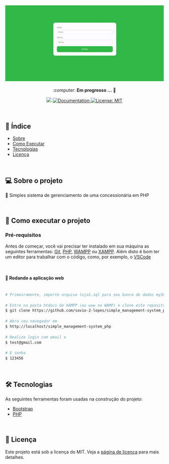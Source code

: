 <h3 align="center">
    <img alt="System" title="System" src="./public/gif.gif" width="600px" />
</h3>

<p align="center"> :computer: <strong>Em progresso ...</strong> 🚧</p>

<p align="center"> 
   <img src="https://img.shields.io/badge/version-0.0.1-yellow.svg" />
  
  <a href="https://github.com/savio-2-lopes">
    <img alt="Documentation" src="https://img.shields.io/badge/documentation-yes-brightgreen.svg" target="_blank" />
  </a>
 
 <a href="https://github.com/savio-2-lopes">
    <img alt="License: MIT" src="https://img.shields.io/badge/License-MIT-blue.svg" target="_blank" />
  </a>
</p>

<br>

## :pushpin: Índice

- [Sobre](#sobre-o-projeto)
- [Como Executar](#executar)
- [Tecnologias](#tecnologias)
- [Licença](#licenca)

<br>

<a id="sobre-o-projeto"></a>

## 💻 Sobre o projeto

:tada: Simples sistema de gerenciamento de uma concessionária em PHP

<br>

<a id="executar"></a>

## 🚀 Como executar o projeto

### Pré-requisitos

Antes de começar, você vai precisar ter instalado em sua máquina as seguintes ferramentas:
[Git](https://git-scm.com), [PHP](https://www.php.net/), [WAMPP](https://www.wampserver.com/en/) ou [XAMPP](https://www.apachefriends.org/pt_br/index.html).
Além disto é bom ter um editor para trabalhar com o código, como, por exemplo, o [VSCode](https://code.visualstudio.com/)

<br>

#### 🧭 Rodando a aplicação web

```bash

# Primeiramente, importe arquivo loja1.sql para seu banco de dados mySQL

# Entre na pasta htdocs do XAMPP (ou www no WAMP) e clone este repositório
$ git clone https://github.com/savio-2-lopes/simple_management-system_php.git

# Abra seu navegador em
$ http://localhost/simple_management-system_php

# Realize login com email e
$ test@gmail.com

# E senha
$ 123456

```

<br>

<a id="tecnologias"></a>

## 🛠 Tecnologias

As seguintes ferramentas foram usadas na construção do projeto:

- [Bootstrap](https://getbootstrap.com/)
- [PHP](https://www.php.net/)

<br>

<a id="licenca"></a>

## :memo: Licença

Este projeto está sob a licença do MIT. Veja a [página de licença](https://opensource.org/licenses/MIT) para mais detalhes.
